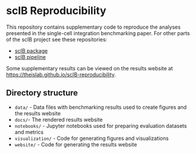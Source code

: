# scIB Reproducibility

This repository contains supplementary code to reproduce the analyses presented in the single-cell integration benchmarking paper.
For other parts of the scIB project see these repositories:

* [scIB package][scIB]
* [scIB pipeline][pipeline]

Some supplementary results can be viewed on the results website at https://theislab.github.io/scIB-reproducibility.

## Directory structure

* `data/` - Data files with benchmarking results used to create figures and the results website
* `docs/`- The rendered results website
* `notebooks/` - Jupyter notebooks used for preparing evaluation datasets and metrics
* `visualization/` - Code for generating figures and visualizations
* `website/` - Code for generating the results website

[scIB]: https://github.com/theislab/scib "scIB package repository"
[pipeline]: https://github.com/theislab/scib-pipeline

